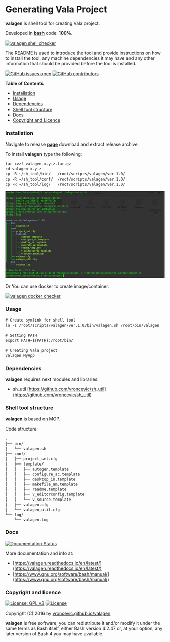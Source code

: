 # Generating Vala Project

**valagen** is shell tool for creating Vala project.

Developed in **[bash](https://en.wikipedia.org/wiki/Bash_(Unix_shell))** code: **100%**.

[![valagen shell checker](https://github.com/vroncevic/valagen/workflows/valagen%20shell%20checker/badge.svg)](https://github.com/vroncevic/valagen/actions?query=workflow%3A%22valagen+shell+checker%22)

The README is used to introduce the tool and provide instructions on
how to install the tool, any machine dependencies it may have and any
other information that should be provided before the tool is installed.

[![GitHub issues open](https://img.shields.io/github/issues/vroncevic/valagen.svg)](https://github.com/vroncevic/valagen/issues) [![GitHub contributors](https://img.shields.io/github/contributors/vroncevic/valagen.svg)](https://github.com/vroncevic/valagen/graphs/contributors)

<!-- START doctoc -->
**Table of Contents**

- [Installation](#installation)
- [Usage](#usage)
- [Dependencies](#dependencies)
- [Shell tool structure](#shell-tool-structure)
- [Docs](#docs)
- [Copyright and Licence](#copyright-and-licence)
<!-- END doctoc -->

### Installation

Navigate to release **[page](https://github.com/vroncevic/valagen/releases)** download and extract release archive.

To install **valagen** type the following:

```
tar xvzf valagen-x.y.z.tar.gz
cd valagen-x.y.z
cp -R ~/sh_tool/bin/   /root/scripts/valagen/ver.1.0/
cp -R ~/sh_tool/conf/  /root/scripts/valagen/ver.1.0/
cp -R ~/sh_tool/log/   /root/scripts/valagen/ver.1.0/
```

![alt tag](https://raw.githubusercontent.com/vroncevic/valagen/dev/docs/setup_tree.png)

Or You can use docker to create image/container.

[![valagen docker checker](https://github.com/vroncevic/valagen/workflows/valagen%20docker%20checker/badge.svg)](https://github.com/vroncevic/valagen/actions?query=workflow%3A%22valagen+docker+checker%22)

### Usage

```
# Create symlink for shell tool
ln -s /root/scripts/valagen/ver.1.0/bin/valagen.sh /root/bin/valagen

# Setting PATH
export PATH=${PATH}:/root/bin/

# Creating Vala project
valagen MyApp
```

### Dependencies

**valagen** requires next modules and libraries:
* sh_util [https://github.com/vroncevic/sh_util](https://github.com/vroncevic/sh_util)

### Shell tool structure

**valagen** is based on MOP.

Code structure:
```
.
├── bin/
│   └── valagen.sh
├── conf/
│   ├── project_set.cfg
│   ├── template/
│   │   ├── autogen.template
│   │   ├── configure_ac.template
│   │   ├── desktop_in.template
│   │   ├── makefile_am.template
│   │   ├── readme.template
│   │   ├── v_editorconfig.template
│   │   └── v_source.template
│   ├── valagen.cfg
│   └── valagen_util.cfg
└── log/
    └── valagen.log
```

### Docs

[![Documentation Status](https://readthedocs.org/projects/valagen/badge/?version=latest)](https://valagen.readthedocs.io/projects/valagen/en/latest/?badge=latest)

More documentation and info at:
* [https://valagen.readthedocs.io/en/latest/](https://valagen.readthedocs.io/en/latest/)
* [https://www.gnu.org/software/bash/manual/](https://www.gnu.org/software/bash/manual/)

### Copyright and licence

[![License: GPL v3](https://img.shields.io/badge/License-GPLv3-blue.svg)](https://www.gnu.org/licenses/gpl-3.0) [![License](https://img.shields.io/badge/License-Apache%202.0-blue.svg)](https://opensource.org/licenses/Apache-2.0)

Copyright (C) 2016 by [vroncevic.github.io/valagen](https://vroncevic.github.io/valagen)

**valagen** is free software; you can redistribute it and/or modify
it under the same terms as Bash itself, either Bash version 4.2.47 or,
at your option, any later version of Bash 4 you may have available.

